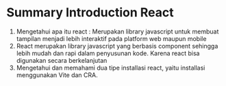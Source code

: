 # Summary Introduction React 

1. Mengetahui apa itu react : Merupakan library javascript untuk membuat tampilan menjadi lebih interaktif pada platform web maupun mobile
2. React merupakan library javascript yang berbasis component sehingga lebih mudah dan rapi dalam penyusunan kode. Karena react bisa digunakan secara berkelanjutan
3. Mengetahui dan memahami dua tipe installasi react, yaitu installasi menggunakan Vite dan CRA.
 